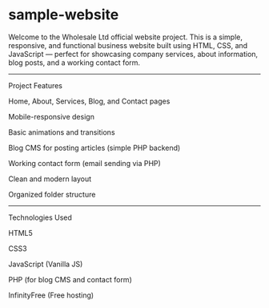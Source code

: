 # sample-website
Welcome to the Wholesale Ltd official website project.
This is a simple, responsive, and functional business website built using HTML, CSS, and JavaScript — perfect for showcasing company services, about information, blog posts, and a working contact form.


---

Project Features

Home, About, Services, Blog, and Contact pages

Mobile-responsive design

Basic animations and transitions

Blog CMS for posting articles (simple PHP backend)

Working contact form (email sending via PHP)

Clean and modern layout

Organized folder structure



---

Technologies Used

HTML5

CSS3

JavaScript (Vanilla JS)

PHP (for blog CMS and contact form)

InfinityFree (Free hosting)
